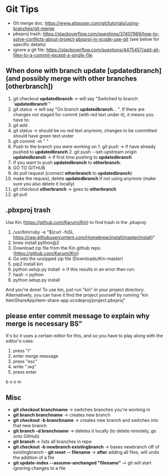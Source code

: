# Git Tips #
- Git merge doc: https://www.atlassian.com/git/tutorials/using-branches/git-merge
- pbxproj trash: https://stackoverflow.com/questions/37407969/how-to-solve-conflicts-about-project-pbxproj-in-xcode-use-git (see below for specific details)
- ignore a git file: https://stackoverflow.com/questions/4475457/add-all-files-to-a-commit-except-a-single-file

## When done with branch update [updatedbranch] (and possibly merge with other branches [otherbranch]) ##
1. git checkout **updatedbranch** -> will say "Switched to branch '**updatedbranch**'"
2. git status -> will say "On branch **updatedbranch**... ". If there are changes not staged for commit (with red text under it), it means you have to:
  1. git add .
  2. git status -> should be no red text anymore, changes to be committed should have green text under
  3. git commit -m " "
  4. Push to the branch you were working on
    1. git push -> if have already pushed to **updatedbranch**
    2. git push --set-upstream origin **updatedbranch** -> if first time pushing to **updatedbranch**
3. If you want to push **updatedbranch** to **otherbranch**:
  1. GO TO GITHUB
  2. do pull request (connect **otherbranch** to **updatedbranch**)
  3. make the request, delete **updatedbranch** if not using anymore (make sure you also delete it locally)
  4. git checkout **otherbranch** -> goes to **otherbranch**
  5. git pull

## .pbxproj trash ##
Use Kin (https://github.com/Karumi/Kin) to find trash in the .pbxproj:
1. /usr/bin/ruby -e "$(curl -fsSL https://raw.githubusercontent.com/Homebrew/install/master/install)"
2. brew install python@2
3. Download zip file from the Kin github repo (https://github.com/Karumi/Kin)
4. Go into the unzipped zip file (Downloads/Kin-master)
5. pip2 install kin
6. python setup.py install -> if this results in an error then run:
  1. hash -r python
  2. python setup.py install
  
And you're done! To use kin, just run "kin" in your project directory. Alternatively, you can have it find the project yourself by running "kin ItemShareApp/item-share-app.xcodeproj/project.pbxproj"

## please enter commit message to explain why merge is necessary BS"
It's bc it uses a certain editor for this, and so you have to play along with the editor's rules:
1. press "i"
2. enter merge message
3. press "esc"
4. write ":wq"
5. press enter

b o o m

## Misc ##
- **git checkout branchname**                        -> switches branches you're working in
- **git branch branchname**                          -> creates new branch
- **git checkout -b branchname**                     -> creates new branch and switches into that new branch
- **git branch -d branchname**                       -> deletes it locally (to delete remotely, go onto GitHub)
- **git branch**                                     -> lists all branches in repo
- **git checkout -b newbranch existingbranch**       -> bases newbranch off of existingbranch                                 - **git reset -- filename**                          -> **after** adding all files, will undo the addition of a file
- **git update-index --assume-unchanged "filename"** -> git will start ignoring changes to a file

